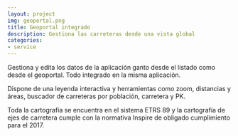```yaml
---
layout: project
img: geoportal.png
title: Geoportal integrado
description: Gestiona las carreteras desde una vista global
categories:
- service
---
```


Gestiona y edita los datos de la aplicación ganto desde el listado como desde el geoportal.
Todo integrado en la misma aplicación.

Dispone de una leyenda interactiva y herramientas como zoom, distancias y áreas, buscador de
carreteras por población, carretera y PK.

Toda la cartografía se encuentra en el sistema ETRS 89 y
la cartografía de ejes de carretera cumple con la normativa Inspire
de obligado cumplimiento para el 2017.